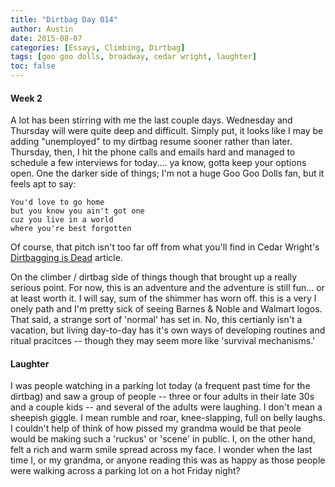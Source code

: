 ```yaml
---
title: "Dirtbag Day 014"
author: Austin
date: 2015-08-07
categories: [Essays, Climbing, Dirtbag]
tags: [goo goo dolls, broadway, cedar wright, laughter]
toc: false
---
```

#### Week 2

A lot has been stirring with me the last couple days.  Wednesday and Thursday will were quite deep and difficult.  Simply put, it looks like I may be adding "unemployed" to my dirtbag resume sooner rather than later.  Thursday, then, I hit the phone calls and emails hard and managed to schedule a few interviews for today.... ya know, gotta keep your options open.  One the darker side of things; I'm not a huge Goo Goo Dolls fan, but it feels apt to say:

```
You'd love to go home
but you know you ain't got one
cuz you live in a world
where you're best forgotten
```

Of course, that pitch isn't too far off from what you'll find in Cedar Wright's [Dirtbagging is Dead](http://www.climbing.com/blog/the-wright-stuff-dirtbagging-is-dead/) article.

On the climber / dirtbag side of things though that brought up a really serious point.  For now, this is an adventure and the adventure is still fun... or at least worth it.  I will say, sum of the shimmer has worn off.  this is a very l onely path and I'm pretty sick of seeing Barnes & Noble and Walmart logos.  That said, a strange sort of 'normal' has set in.  No, this certianly isn't a vacation, but living day-to-day has it's own ways of developing routines and ritual pracitces -- though they may seem more like 'survival mechanisms.'

#### Laughter

I was people watching in a parking lot today (a frequent past time for the dirtbag) and saw a group of people -- three or four adults in their late 30s and a couple kids -- and several of the adults were laughing.  I don't mean a sheepish giggle.  I mean rumble and roar, knee-slapping, full on belly laughs.  I couldn't help of think of how pissed my grandma would be that peole would be making such a 'ruckus' or 'scene' in public.  I, on the other hand, felt a rich and warm smile spread across my face.  I wonder when the last time I, or my grandma, or anyone reading this was as happy as those people were walking across a parking lot on a hot Friday night?
